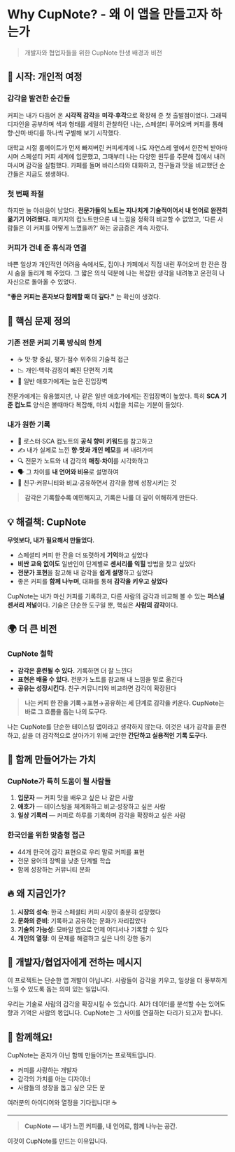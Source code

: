 # Why CupNote? - 왜 이 앱을 만들고자 하는가

> 개발자와 협업자들을 위한 CupNote 탄생 배경과 비전

## 🌱 시작: 개인적 여정

### 감각을 발견한 순간들

커피는 내가 다듬어 온 **시각적 감각**을 **미각·후각**으로 확장해 준 첫 출발점이었다. 그래픽 디자인을 공부하며 색과 형태를 세밀히 관찰하던 나는, 스페셜티 푸어오버 커피를 통해 향·산미·바디를 하나씩 구별해 보기 시작했다.

대학교 시절 룸메이트가 먼저 빠져버린 커피세계에 나도 자연스레 옆에서 한잔씩 받아마시며 스페셜티 커피 세계에 입문했고, 그때부터 나는 다양한 원두를 주문해 집에서 내려 마시며 감각을 실험했다. 카페를 돌며 바리스타와 대화하고, 친구들과 맛을 비교했던 순간들은 지금도 생생하다.

### 첫 번째 좌절

하지만 늘 아쉬움이 남았다. **전문가들의 노트는 지나치게 기술적이어서 내 언어로 완전히 옮기기 어려웠다.** 패키지의 컵노트만으론 내 느낌을 정확히 비교할 수 없었고, '다른 사람들은 이 커피를 어떻게 느꼈을까?' 하는 궁금증은 계속 자랐다.

### 커피가 건네 준 휴식과 연결

바쁜 일상과 개인적인 어려움 속에서도, 집이나 카페에서 직접 내린 푸어오버 한 잔은 잠시 숨을 돌리게 해 주었다. 그 짧은 의식 덕분에 나는 복잡한 생각을 내려놓고 온전히 나 자신으로 돌아올 수 있었다.

**"좋은 커피는 혼자보다 함께할 때 더 깊다."** 는 확신이 생겼다.

## 🎯 핵심 문제 정의

### 기존 전문 커피 기록 방식의 한계

- ☕ 맛·향 중심, 평가·점수 위주의 기술적 접근
- 📉 개인·맥락·감정이 빠진 단편적 기록
- 🚧 일반 애호가에게는 높은 진입장벽

전문가에게는 유용했지만, 나 같은 일반 애호가에게는 진입장벽이 높았다. 특히 **SCA 기준 컵노트** 양식은 볼때마다 복잡해, 마치 시험을 치르는 기분이 들었다.

### 내가 원한 기록

- 📜 로스터·SCA 컵노트의 **공식 향미 키워드**를 참고하고
- ✍️ 내가 실제로 느낀 **향·맛과 개인 메모**를 써 내려가며
- 🔍 전문가 노트와 내 감각의 **매칭·차이**를 시각화하고
- 🗣️ 그 차이를 **내 언어와 비유**로 설명하여
- 🎉 친구·커뮤니티와 비교·공유하면서 감각을 함께 성장시키는 것

> **감각은 기록할수록 예민해지고, 기록은 나를 더 깊이 이해하게 만든다.**

## 💡 해결책: CupNote

**무엇보다, 내가 필요해서 만들었다.**

- 스페셜티 커피 한 잔을 더 또렷하게 **기억**하고 싶었다
- **비싼 교육 없이도** 일반인이 단계별로 **센서리를 익힐** 방법을 찾고 싶었다
- **전문가 표현**을 참고해 내 감각을 **쉽게 설명**하고 싶었다
- 좋은 커피를 **함께 나누며**, 대화를 통해 **감각을 키우고 싶었다**

CupNote는 내가 마신 커피를 기록하고, 다른 사람의 감각과 비교해 볼 수 있는 **퍼스널 센서리 저널**이다. 기술은 단순한 도구일 뿐, 핵심은 **사람의 감각**이다.

## 🌍 더 큰 비전

### CupNote 철학

- **감각은 훈련될 수 있다.** 기록하면 더 잘 느낀다
- **표현은 배울 수 있다.** 전문가 노트를 참고해 내 느낌을 말로 옮긴다
- **공유는 성장시킨다.** 친구·커뮤니티와 비교하면 감각이 확장된다

> **나는 커피 한 잔을 기록→표현→공유하는 세 단계로 감각을 키운다. CupNote는 바로 그 흐름을 돕는 나의 도구다.**

나는 CupNote를 단순한 테이스팅 앱이라고 생각하지 않는다. 이것은 내가 감각을 훈련하고, 삶을 더 감각적으로 살아가기 위해 고안한 **간단하고 실용적인 기록 도구**다.

## 👥 함께 만들어가는 가치

### CupNote가 특히 도움이 될 사람들

1. **입문자** — 커피 맛을 배우고 싶은 나 같은 사람
2. **애호가** — 테이스팅을 체계화하고 비교·성장하고 싶은 사람
3. **일상 기록러** — 커피로 하루를 기록하며 감각을 확장하고 싶은 사람

### 한국인을 위한 맞춤형 접근

- 44개 한국어 감각 표현으로 우리 말로 커피를 표현
- 전문 용어의 장벽을 낮춘 단계별 학습
- 함께 성장하는 커뮤니티 문화

## 🔥 왜 지금인가?

1. **시장의 성숙**: 한국 스페셜티 커피 시장이 충분히 성장했다
2. **문화의 준비**: 기록하고 공유하는 문화가 자리잡았다
3. **기술의 가능성**: 모바일 앱으로 언제 어디서나 기록할 수 있다
4. **개인의 열정**: 이 문제를 해결하고 싶은 나의 강한 동기

## 💬 개발자/협업자에게 전하는 메시지

이 프로젝트는 단순한 앱 개발이 아닙니다. 사람들이 감각을 키우고, 일상을 더 풍부하게 느낄 수 있도록 돕는 의미 있는 일입니다.

우리는 기술로 사람의 감각을 확장시킬 수 있습니다. AI가 데이터를 분석할 수는 있어도 향과 기억은 사람의 몫입니다. CupNote는 그 사이를 연결하는 다리가 되고자 합니다.

## 🤝 함께해요!

CupNote는 혼자가 아닌 함께 만들어가는 프로젝트입니다.

- 커피를 사랑하는 개발자
- 감각의 가치를 아는 디자이너
- 사람들의 성장을 돕고 싶은 모든 분

여러분의 아이디어와 열정을 기다립니다! ☕️

---

> **CupNote — 내가 느낀 커피를, 내 언어로, 함께 나누는 공간.**

이것이 CupNote를 만드는 이유입니다.

